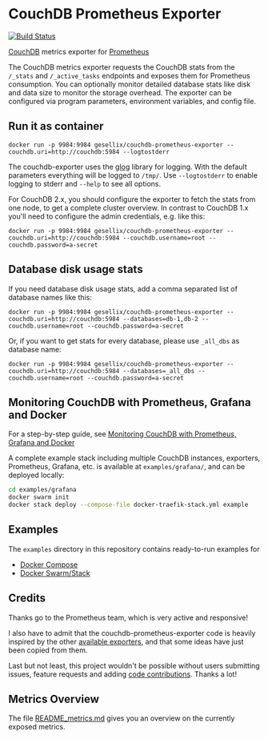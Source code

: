 # CouchDB Prometheus Exporter

[![Build Status](https://travis-ci.org/gesellix/couchdb-prometheus-exporter.svg?branch=master)](https://travis-ci.org/gesellix/couchdb-prometheus-exporter)

[CouchDB](http://couchdb.apache.org/) metrics exporter for [Prometheus](http://prometheus.io/)

The CouchDB metrics exporter requests the CouchDB stats from the `/_stats` and `/_active_tasks` endpoints and 
exposes them for Prometheus consumption. You can optionally monitor detailed database stats like
disk and data size to monitor the storage overhead. The exporter can be configured via program parameters,
environment variables, and config file.

## Run it as container

    docker run -p 9984:9984 gesellix/couchdb-prometheus-exporter --couchdb.uri=http://couchdb:5984 --logtostderr

The couchdb-exporter uses the [glog](https://godoc.org/github.com/golang/glog) library for logging.
With the default parameters everything will be logged to `/tmp/`.
Use `--logtostderr` to enable logging to stderr and `--help` to see all options.

For CouchDB 2.x, you should configure the exporter to fetch the stats from one node, to get
a complete cluster overview. In contrast to CouchDB 1.x you'll need to configure the admin
credentials, e.g. like this:

    docker run -p 9984:9984 gesellix/couchdb-prometheus-exporter --couchdb.uri=http://couchdb:5984 --couchdb.username=root --couchdb.password=a-secret

## Database disk usage stats

If you need database disk usage stats, add a comma separated list of database names like this:

    docker run -p 9984:9984 gesellix/couchdb-prometheus-exporter --couchdb.uri=http://couchdb:5984 --databases=db-1,db-2 --couchdb.username=root --couchdb.password=a-secret

Or, if you want to get stats for every database, please use `_all_dbs` as database name:

    docker run -p 9984:9984 gesellix/couchdb-prometheus-exporter --couchdb.uri=http://couchdb:5984 --databases=_all_dbs --couchdb.username=root --couchdb.password=a-secret


## Monitoring CouchDB with Prometheus, Grafana and Docker

For a step-by-step guide, see [Monitoring CouchDB with Prometheus, Grafana and Docker](https://medium.com/@redgeoff/monitoring-couchdb-with-prometheus-grafana-and-docker-4693bc8408f0)

A complete example stack including multiple CouchDB instances, exporters, Prometheus, Grafana, etc. is available at `examples/grafana/`, and can be deployed locally:

````bash
cd examples/grafana
docker swarm init
docker stack deploy --compose-file docker-traefik-stack.yml example
````

## Examples

The `examples` directory in this repository contains ready-to-run examples for

- [Docker Compose](examples/compose/README.md)
- [Docker Swarm/Stack](examples/stack/README.md)

## Credits

Thanks go to the Prometheus team, which is very active and responsive!

I also have to admit that the couchdb-prometheus-exporter code is heavily inspired by 
the other [available exporters](http://prometheus.io/docs/instrumenting/exporters/), 
and that some ideas have just been copied from them.

Last but not least, this project wouldn't be possible without users submitting issues,
feature requests and adding [code contributions](https://github.com/gesellix/couchdb-prometheus-exporter/graphs/contributors).
Thanks a lot!

## Metrics Overview
The file [README_metrics.md](https://github.com/gesellix/couchdb-prometheus-exporter/blob/master/README_metrics.md) gives you an overview on the currently exposed metrics.
